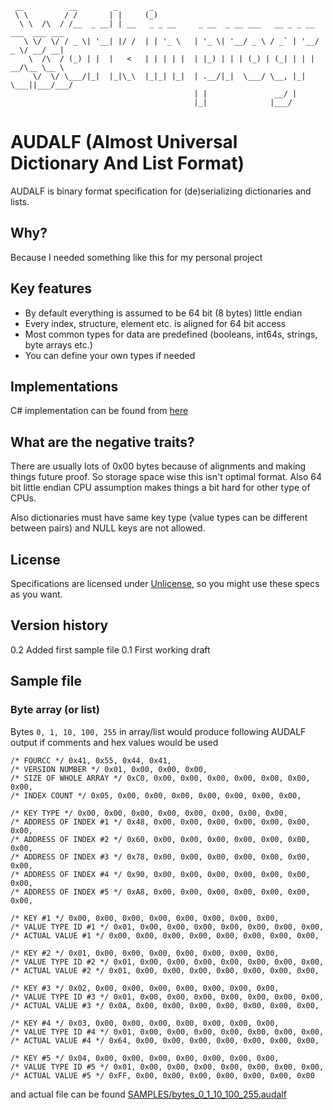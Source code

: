 ```
 __          __        _       _                                                  
 \ \        / /       | |     (_)                                                 
  \ \  /\  / /__  _ __| | __   _ _ __     _ __  _ __ ___   __ _ _ __ ___  ___ ___ 
   \ \/  \/ / _ \| '__| |/ /  | | '_ \   | '_ \| '__/ _ \ / _` | '__/ _ \/ __/ __|
    \  /\  / (_) | |  |   <   | | | | |  | |_) | | | (_) | (_| | | |  __/\__ \__ \
     \/  \/ \___/|_|  |_|\_\  |_|_| |_|  | .__/|_|  \___/ \__, |_|  \___||___/___/
                                         | |               __/ |                  
                                         |_|              |___/                   
```

# AUDALF (Almost Universal Dictionary And List Format)

AUDALF is binary format specification for (de)serializing dictionaries and lists.

## Why?

Because I needed something like this for my personal project

## Key features

* By default everything is assumed to be 64 bit (8 bytes) little endian
* Every index, structure, element etc. is aligned for 64 bit access
* Most common types for data are predefined (booleans, int64s, strings, byte arrays etc.)
* You can define your own types if needed 

## Implementations 

C# implementation can be found from [here](https://github.com/mcraiha/CSharp-AUDALF)

## What are the negative traits?

There are usually lots of 0x00 bytes because of alignments and making things future proof. So storage space wise this isn't optimal format. Also 64 bit little endian CPU assumption makes things a bit hard for other type of CPUs.

Also dictionaries must have same key type (value types can be different between pairs) and NULL keys are not allowed.

## License

Specifications are licensed under [Unlicense](LICENSE), so you might use these specs as you want.

## Version history

0.2 Added first sample file
0.1 First working draft

## Sample file

### Byte array (or list)

Bytes `0, 1, 10, 100, 255` in array/list would produce following AUDALF output if comments and hex values would be used

```
/* FOURCC */ 0x41, 0x55, 0x44, 0x41, 
/* VERSION NUMBER */ 0x01, 0x00, 0x00, 0x00, 
/* SIZE OF WHOLE ARRAY */ 0xC0, 0x00, 0x00, 0x00, 0x00, 0x00, 0x00, 0x00, 
/* INDEX COUNT */ 0x05, 0x00, 0x00, 0x00, 0x00, 0x00, 0x00, 0x00, 

/* KEY TYPE */ 0x00, 0x00, 0x00, 0x00, 0x00, 0x00, 0x00, 0x00, 
/* ADDRESS OF INDEX #1 */ 0x48, 0x00, 0x00, 0x00, 0x00, 0x00, 0x00, 0x00, 
/* ADDRESS OF INDEX #2 */ 0x60, 0x00, 0x00, 0x00, 0x00, 0x00, 0x00, 0x00, 
/* ADDRESS OF INDEX #3 */ 0x78, 0x00, 0x00, 0x00, 0x00, 0x00, 0x00, 0x00, 
/* ADDRESS OF INDEX #4 */ 0x90, 0x00, 0x00, 0x00, 0x00, 0x00, 0x00, 0x00, 
/* ADDRESS OF INDEX #5 */ 0xA8, 0x00, 0x00, 0x00, 0x00, 0x00, 0x00, 0x00, 

/* KEY #1 */ 0x00, 0x00, 0x00, 0x00, 0x00, 0x00, 0x00, 0x00, 
/* VALUE TYPE ID #1 */ 0x01, 0x00, 0x00, 0x00, 0x00, 0x00, 0x00, 0x00, 
/* ACTUAL VALUE #1 */ 0x00, 0x00, 0x00, 0x00, 0x00, 0x00, 0x00, 0x00, 

/* KEY #2 */ 0x01, 0x00, 0x00, 0x00, 0x00, 0x00, 0x00, 0x00, 
/* VALUE TYPE ID #2 */ 0x01, 0x00, 0x00, 0x00, 0x00, 0x00, 0x00, 0x00, 
/* ACTUAL VALUE #2 */ 0x01, 0x00, 0x00, 0x00, 0x00, 0x00, 0x00, 0x00, 

/* KEY #3 */ 0x02, 0x00, 0x00, 0x00, 0x00, 0x00, 0x00, 0x00, 
/* VALUE TYPE ID #3 */ 0x01, 0x00, 0x00, 0x00, 0x00, 0x00, 0x00, 0x00, 
/* ACTUAL VALUE #3 */ 0x0A, 0x00, 0x00, 0x00, 0x00, 0x00, 0x00, 0x00, 

/* KEY #4 */ 0x03, 0x00, 0x00, 0x00, 0x00, 0x00, 0x00, 0x00, 
/* VALUE TYPE ID #4 */ 0x01, 0x00, 0x00, 0x00, 0x00, 0x00, 0x00, 0x00, 
/* ACTUAL VALUE #4 */ 0x64, 0x00, 0x00, 0x00, 0x00, 0x00, 0x00, 0x00, 

/* KEY #5 */ 0x04, 0x00, 0x00, 0x00, 0x00, 0x00, 0x00, 0x00, 
/* VALUE TYPE ID #5 */ 0x01, 0x00, 0x00, 0x00, 0x00, 0x00, 0x00, 0x00, 
/* ACTUAL VALUE #5 */ 0xFF, 0x00, 0x00, 0x00, 0x00, 0x00, 0x00, 0x00 
```
and actual file can be found [SAMPLES/bytes_0_1_10_100_255.audalf](SAMPLES/bytes_0_1_10_100_255.audalf)